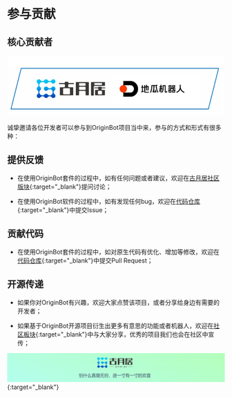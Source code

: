 # **参与贡献**

## **核心贡献者**

![gyh_dr](../../assets/img/gyh_dr.png)


诚挚邀请各位开发者可以参与到OriginBot项目当中来，参与的方式和形式有很多种：



## **提供反馈**

  - 在使用OriginBot套件的过程中，如有任何问题或者建议，欢迎在[古月居社区版块](https://www.guyuehome.com/interlocution?id=1826932316801544194){:target="_blank"}提问讨论；

  - 在使用OriginBot软件的过程中，如有发现任何bug，欢迎在[代码仓库](https://gitee.com/guyuehome/originbot){:target="_blank"}中提交Issue；

    

## **贡献代码**

  - 在使用OriginBot套件的过程中，如对原生代码有优化、增加等修改，欢迎在[代码仓库](https://gitee.com/guyuehome/originbot){:target="_blank"}中提交Pull Request；

    

## **开源传递**

  - 如果你对OriginBot有兴趣，欢迎大家点赞该项目，或者分享给身边有需要的开发者；

  - 如果基于OriginBot开源项目衍生出更多有意思的功能或者机器人，欢迎在[社区板块](https://www.guyuehome.com/interlocution?id=1826932316801544194){:target="_blank"}中与大家分享，优秀的项目我们也会在社区中宣传；



[![图片1](../../assets/img/footer.png)](https://www.guyuehome.com/){:target="_blank"}

